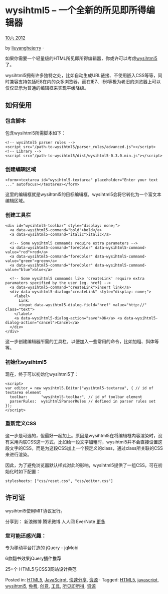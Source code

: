 wysihtml5 – 一个全新的所见即所得编辑器
======================================

[10六 2012](http://newhtml.net/wysihtml5-%e4%b8%80%e4%b8%aa%e5%85%a8%e6%96%b0%e7%9a%84%e6%89%80%e8%a7%81%e5%8d%b3%e6%89%80%e5%be%97%e7%bc%96%e8%be%91%e5%99%a8/ "2012 年 6 月 10 日 14:52")

by [liuyanghejerry](http://newhtml.net/author/admin/ "by liuyanghejerry") ⋅

如果你需要一个轻量级的HTML所见即所得编辑器，你或许可以考虑[wysihtml5](http://xing.github.com/wysihtml5/)了。

wysihtml5拥有许多独特之处，比如自动生成URL链接、不使用嵌入CSS等等，同时兼容支持包括IE8在内的众多浏览器，而在IE7、IE6等极为老旧的浏览器上可以仅仅显示为普通的编辑框来实现平缓降级。

如何使用
--------

### 包含脚本

包含wysihtml5所需脚本如下：

~~~~ {.wp-code-highlight .prettyprint}
<!-- wysihtml5 parser rules -->
<script src="/path-to-wysihtml5/parser_rules/advanced.js"></script>
<!-- Library -->
<script src="/path-to-wysihtml5/dist/wysihtml5-0.3.0.min.js"></script>
~~~~

### 创建编辑区域

~~~~ {.wp-code-highlight .prettyprint}
<form><textarea id="wysihtml5-textarea" placeholder="Enter your text ..." autofocus></textarea></form>
~~~~

这里的编辑框就是wysihtml5的目标编辑框，wysihtml5会将它转化为一个富文本编辑区域。

### 创建工具栏

~~~~ {.wp-code-highlight .prettyprint}
<div id="wysihtml5-toolbar" style="display: none;">
  <a data-wysihtml5-command="bold">bold</a>
  <a data-wysihtml5-command="italic">italic</a>
  
  <!-- Some wysihtml5 commands require extra parameters -->
  <a data-wysihtml5-command="foreColor" data-wysihtml5-command-value="red">red</a>
  <a data-wysihtml5-command="foreColor" data-wysihtml5-command-value="green">green</a>
  <a data-wysihtml5-command="foreColor" data-wysihtml5-command-value="blue">blue</a>
  
  <!-- Some wysihtml5 commands like 'createLink' require extra paramaters specified by the user (eg. href) -->
  <a data-wysihtml5-command="createLink">insert link</a>
  <div data-wysihtml5-dialog="createLink" style="display: none;">
    <label>
      Link:
      <input data-wysihtml5-dialog-field="href" value="http://" class="text">
    </label>
    <a data-wysihtml5-dialog-action="save">OK</a> <a data-wysihtml5-dialog-action="cancel">Cancel</a>
  </div>
</div>
~~~~

这一步创建编辑器所需的工具栏，以便加入一些常用的命令，比如加粗、斜体等等。

### 初始化wysihtml5

现在，终于可以初始化wysihtml5了：

~~~~ {.wp-code-highlight .prettyprint}
<script>
var editor = new wysihtml5.Editor("wysihtml5-textarea", { // id of textarea element
  toolbar:      "wysihtml5-toolbar", // id of toolbar element
  parserRules:  wysihtml5ParserRules // defined in parser rules set 
});
</script>
~~~~

### 重新定义CSS

这一步是可选的，但最好一起加上。原因是wysihtml5在将编辑框内容渲染时，没有采用内联CSS这一方式，比如给一段文字加粗时，wysihtml5并不会直接设置这段文字的CSS，而是为这段CSS加上一个预定义的class，通过class所关联的CSS来进行渲染。

因此，为了避免浏览器默认样式对此的影响，wysihtml5提供了一组CSS，可在初始化时如下配置：

~~~~ {.wp-code-highlight .prettyprint}
stylesheets: ["css/reset.css", "css/editor.css"]
~~~~

许可证
------

wysihtml5使用MIT协议发行。

分享到： 新浪微博 腾讯微博 人人网 EverNote [更多](http://www.jiathis.com/share?uid=1554190)

### 您可能还感兴趣：

[](http://newhtml.net/%e4%b8%93%e4%b8%ba%e7%a7%bb%e5%8a%a8%e5%b9%b3%e5%8f%b0%e6%89%93%e9%80%a0%e7%9a%84-jquery-jqmobi/)

专为移动平台打造的 jQuery - jqMobi

[](http://newhtml.net/6%e6%ac%be%e7%bf%bb%e4%b9%a6%e6%95%88%e6%9e%9cjquery%e6%8f%92%e4%bb%b6%e6%8e%a8%e8%8d%90/)

6款翻书效果jQuery插件推荐

[](http://newhtml.net/25%e4%b8%aa-html5%e4%b8%8ecss3%e7%bd%91%e7%ab%99%e8%ae%be%e8%ae%a1%e5%85%b8%e8%8c%83/)

25+个 HTML5与CSS3网站设计典范

Posted in: [HTML5](http://newhtml.net/category/html5/ "查看HTML5中的全部文章"), [JavaScirpt](http://newhtml.net/category/javascirpt/ "查看JavaScirpt中的全部文章"), [快速分享](http://newhtml.net/category/%e5%bf%ab%e9%80%9f%e5%88%86%e4%ba%ab/ "查看快速分享中的全部文章"), [资源](http://newhtml.net/category/%e8%b5%84%e6%ba%90/ "查看资源中的全部文章") ⋅ Tagged: [HTML5](http://newhtml.net/tag/html5/), [javascript](http://newhtml.net/tag/javascript/), [wysihtml5](http://newhtml.net/tag/wysihtml5/), [免费](http://newhtml.net/tag/%e5%85%8d%e8%b4%b9/), [创意](http://newhtml.net/tag/%e5%88%9b%e6%84%8f/), [工具](http://newhtml.net/tag/%e5%b7%a5%e5%85%b7/), [所见即所得](http://newhtml.net/tag/%e6%89%80%e8%a7%81%e5%8d%b3%e6%89%80%e5%be%97/), [资源](http://newhtml.net/tag/%e8%b5%84%e6%ba%90/)
